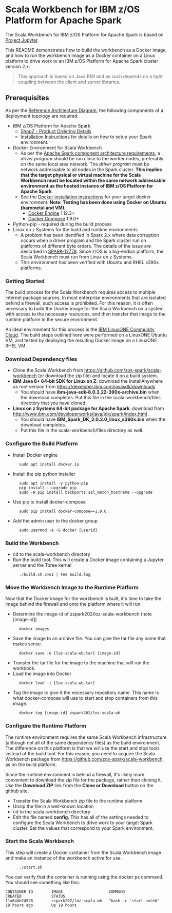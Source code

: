 # Scala Workbench for IBM z/OS Platform for Apache Spark

<!-- (c) Copyright IBM Corp. 2017.  All Rights Reserved.
     Distributed under the terms of the Modified BSD License. -->

The Scala Workbench for IBM z/OS Platform for Apache Spark is based on [Project Jupyter](https://jupyter.org/).

This README demonstrates how to build the workbench as a Docker image, and how to run the workbench image as a Docker container on a Linux platform to drive work to an IBM z/OS Platform for Apache Spark cluster version 2.x.

>This approach is based on Java RMI and as such depends on a tight coupling between the client and server libraries.

## Prerequisites

As per the [Reference Architecture Diagram](https://ibm.box.com/shared/static/xm05xl372hkbmmj4eu9fhoq0kplytzp3.png), the following components of a deployment topology are required:

* IBM z/OS Platform for Apache Spark
  * [ShopZ - Product Ordering Details](https://www-304.ibm.com/software/shopzseries/ShopzSeries_public.wss)
  * [Installation Instructions](http://www-03.ibm.com/support/techdocs/atsmastr.nsf/WebIndex/WP102609) for details on how to setup your Spark environment.
* Docker Environment for Scala Workbench
  * As per the [Apache Spark component architecture requirements](https://spark.apache.org/docs/0.8.0/cluster-overview.html), a *driver program* should be run close to the worker nodes, preferably on the same local area network. The *driver program* must be network addressable to all nodes in the Spark cluster. **This implies that the target physical or virtual machine for the Scala Workbench must be located within the same network addressable environment as the hosted instance of IBM z/OS Platform for Apache Spark**.
  * See the [Docker installation instructions](https://docs.docker.com/engine/installation/) for your target docker environment. **Note: Testing has been done using Docker on Ubuntu (baremetal and VM)**.
    * [Docker Engine](https://docs.docker.com/engine/) 1.12.3+
    * [Docker Compose](https://docs.docker.com/compose/) 1.9.0+
* Python-pip - required during the build process
* Linux on z Systems for the build and runtime environments
  * A problem has been identified in Spark 2.x where data corruption occurs when a driver program and the Spark cluster run on platforms of different byte orders.  The details of the issue are described in [SPARK-12778](https://issues.apache.org/jira/browse/SPARK-12778).  Since z/OS is a big-endian platform, the Scala Workbench must run from Linux on z Systems.
  * This environment has been verified with Ubuntu and RHEL s390x platforms.


### Getting Started
The build process for the Scala Workbench requires access to multiple internet package sources.  In most enterprise environments that are isolated behind a firewall, such access is prohibited.  For this reason, it is often necessary to build the Docker image for the Scala Workbench on a system with access to the necessary resources, and then transfer that image to the runtime platform in the secure environment.

An ideal environment for this process is the [IBM LinuxONE Community Cloud](https://developer.ibm.com/linuxone/).  The build steps outlined here were performed on a LinuxONE Ubuntu VM, and tested by deploying the resulting Docker image on a LinuxONE RHEL VM

### Download Dependency files
* Clone the Scala Workbench from https://github.com/zos-spark/scala-workbench (or download the zip file) and locate it on a build system.
* **IBM Java 8+ 64-bit SDK for Linux on Z**: download the InstallAnywhere as root version from  https://developer.ibm.com/javasdk/downloads
  * You should have **ibm-java-sdk-8.0.3.22-390x-archive.bin** when the download completes.  Put this file in the scala-workbench/files directory that you have cloned.
* **Linux on z Systems 64-bit package for Apache Spark**: download from
http://www.ibm.com/developerworks/java/jdk/spark/index.html .
  * You should have **IBM_Spark_DK_2.0.2.0_linux_s390x.bin** when the download completes.
  * Put this file in the scala-workbench/files directory as well.

### Configure the Build Platform
* Install Docker engine
```
      sudo apt install docker.io
```
* Install the pip python installer
```
      sudo apt install -y python-pip
      pip install --upgrade pip
      sudo -H pip install backports.ssl_match_hostname --upgrade
```
* Use pip to install docker-compose
```
      sudo pip install docker-compose==1.9.0
```
* Add the admin user to the docker group
```
      sudo usermod -a -G docker [userid]
```

### Build the Workbench
* cd to the scala-workbench directory
* Run the build tool.  This will create a Docker image containing a Jupyter server and the Toree kernel
```
      ./build.sh 2>&1 | tee build.log
```

### Move the Workbench Image to the Runtime Platform
Now that the Docker image for the workbench is built, it's time to take the image behind the firewall and onto the platform where it will run.
* Determine the image-id of zspark202/loz-scala-workbench (note [image-id])
```
      docker images
```
* Save the image to an archive file.  You can give the tar file any name that makes sense.
```
      docker save -o [loz-scala-wb.tar] [image-id]
```
* Transfer the tar file for the image to the machine that will run the workbook.
* Load the image into Docker
```
      docker load -i [loz-scala-wb.tar]
```
* Tag the image to give it the necessary repository name.  This name is what docker-compose will use to start and stop containers from this image.
```
      docker tag [image-id] zspark202/loz-scala-wb
```

### Configure the Runtime Platform
The runtime environment requires the same Scala Workbench infrastructure (although not all of the same dependency files) as the build environment.  The difference on this platform is that we will use the start and stop tools instead of the build tool.  For this reason, you need to acquire the Scala Workbench package from https://github.com/zos-spark/scala-workbench, as on the build platform.

Since the runtime environment is behind a firewall, It's likely more convenient to download the zip file for the package, rather than cloning it.  Use the **Download ZIP** link from the **Clone or Download** button on the github site.
* Transfer the Scala Workbench zip file to the runtime platform
* Unzip the file in a well-known location
* cd to the scala-workbench directory
* Edit the file named **config**.  This has all of the settings needed to configure the Scala Workbench to drive work to your target Spark cluster.  Set the values that correspond to your Spark environment.

### Start the Scala Workbench
This step  will create a Docker container from the Scala Workbench image and make an instance of the workbench active for use.
```
      ./start.sh
```

You can verify that the container is running using the docker ps command.  You should see something like this:
```
CONTAINER ID        IMAGE                    COMMAND                  CREATED             STATUS     
11a64db24526        zspark202/loz-scala-wb   "bash -c 'start-noteb"   19 hours ago        Up 19 hours
```
